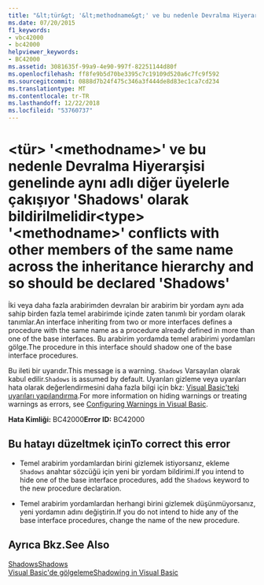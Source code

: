 ```yaml
---
title: "&lt;tür&gt; '&lt;methodname&gt;' ve bu nedenle Devralma Hiyerarşisi genelinde aynı adlı diğer üyelerle çakışıyor 'Shadows' olarak bildirilmelidir"
ms.date: 07/20/2015
f1_keywords:
- vbc42000
- bc42000
helpviewer_keywords:
- BC42000
ms.assetid: 3081635f-99a9-4e90-997f-82251144d80f
ms.openlocfilehash: ff8fe9b5d70be3395c7c19109d520a6c7fc9f592
ms.sourcegitcommit: 0888d7b24f475c346a3f444de8d83ec1ca7cd234
ms.translationtype: MT
ms.contentlocale: tr-TR
ms.lasthandoff: 12/22/2018
ms.locfileid: "53760737"
---
```

# <a name="lttypegt-ltmethodnamegt-conflicts-with-other-members-of-the-same-name-across-the-inheritance-hierarchy-and-so-should-be-declared-shadows"></a><span data-ttu-id="3ff0b-102">&lt;tür&gt; '&lt;methodname&gt;' ve bu nedenle Devralma Hiyerarşisi genelinde aynı adlı diğer üyelerle çakışıyor 'Shadows' olarak bildirilmelidir</span><span class="sxs-lookup"><span data-stu-id="3ff0b-102">&lt;type&gt; '&lt;methodname&gt;' conflicts with other members of the same name across the inheritance hierarchy and so should be declared 'Shadows'</span></span>
<span data-ttu-id="3ff0b-103">İki veya daha fazla arabirimden devralan bir arabirim bir yordam aynı ada sahip birden fazla temel arabirimde içinde zaten tanımlı bir yordam olarak tanımlar.</span><span class="sxs-lookup"><span data-stu-id="3ff0b-103">An interface inheriting from two or more interfaces defines a procedure with the same name as a procedure already defined in more than one of the base interfaces.</span></span> <span data-ttu-id="3ff0b-104">Bu arabirim yordamda temel arabirimi yordamları gölge.</span><span class="sxs-lookup"><span data-stu-id="3ff0b-104">The procedure in this interface should shadow one of the base interface procedures.</span></span>  
  
 <span data-ttu-id="3ff0b-105">Bu ileti bir uyarıdır.</span><span class="sxs-lookup"><span data-stu-id="3ff0b-105">This message is a warning.</span></span> <span data-ttu-id="3ff0b-106">`Shadows` Varsayılan olarak kabul edilir.</span><span class="sxs-lookup"><span data-stu-id="3ff0b-106">`Shadows` is assumed by default.</span></span> <span data-ttu-id="3ff0b-107">Uyarıları gizleme veya uyarıları hata olarak değerlendirmesini daha fazla bilgi için bkz: [Visual Basic'teki uyarıları yapılandırma](/visualstudio/ide/configuring-warnings-in-visual-basic).</span><span class="sxs-lookup"><span data-stu-id="3ff0b-107">For more information on hiding warnings or treating warnings as errors, see [Configuring Warnings in Visual Basic](/visualstudio/ide/configuring-warnings-in-visual-basic).</span></span>  
  
 <span data-ttu-id="3ff0b-108">**Hata Kimliği:** BC42000</span><span class="sxs-lookup"><span data-stu-id="3ff0b-108">**Error ID:** BC42000</span></span>  
  
## <a name="to-correct-this-error"></a><span data-ttu-id="3ff0b-109">Bu hatayı düzeltmek için</span><span class="sxs-lookup"><span data-stu-id="3ff0b-109">To correct this error</span></span>  
  
-   <span data-ttu-id="3ff0b-110">Temel arabirim yordamlardan birini gizlemek istiyorsanız, ekleme `Shadows` anahtar sözcüğü için yeni bir yordam bildirimi.</span><span class="sxs-lookup"><span data-stu-id="3ff0b-110">If you intend to hide one of the base interface procedures, add the `Shadows` keyword to the new procedure declaration.</span></span>  
  
-   <span data-ttu-id="3ff0b-111">Temel arabirim yordamlardan herhangi birini gizlemek düşünmüyorsanız, yeni yordamın adını değiştirin.</span><span class="sxs-lookup"><span data-stu-id="3ff0b-111">If you do not intend to hide any of the base interface procedures, change the name of the new procedure.</span></span>  
  
## <a name="see-also"></a><span data-ttu-id="3ff0b-112">Ayrıca Bkz.</span><span class="sxs-lookup"><span data-stu-id="3ff0b-112">See Also</span></span>  
 [<span data-ttu-id="3ff0b-113">Shadows</span><span class="sxs-lookup"><span data-stu-id="3ff0b-113">Shadows</span></span>](../../visual-basic/language-reference/modifiers/shadows.md)  
 [<span data-ttu-id="3ff0b-114">Visual Basic'de gölgeleme</span><span class="sxs-lookup"><span data-stu-id="3ff0b-114">Shadowing in Visual Basic</span></span>](../../visual-basic/programming-guide/language-features/declared-elements/shadowing.md)
